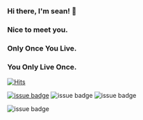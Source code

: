 ### Hi there, I'm sean! 👋
### Nice to meet you.


### Only Once You Live.
### You Only Live Once.

[![Hits](https://hits.seeyoufarm.com/api/count/incr/badge.svg?url=https%3A%2F%2Fgithub.com%2Fsean-baek&count_bg=%2379C83D&title_bg=%23555555&icon=&icon_color=%23E7E7E7&title=hits&edge_flat=false)](https://hits.seeyoufarm.com)


<a href="https://facebook.com/xeanbaek">![issue badge](https://img.shields.io/badge/Facebook-xeanbaek-black?logo=facebook)</a><!-- facebook badge -->
![issue badge](https://img.shields.io/badge/Instagram-xean__baek-black?logo=instagram)<!-- instagram badge -->
![issue badge](https://img.shields.io/twitter/url?color=black&label=twitter%20%40xeanbaek&logo=twitter&logoColor=black&url=https%3A%2F%2Ftwitter.com?labelcolor=black)<!-- twitter -->

![issue badge](https://img.shields.io/github/followers/sean-baek?color=black&label=Github%20Followers&logo=github&logoColor=black)<!-- github followers -->

